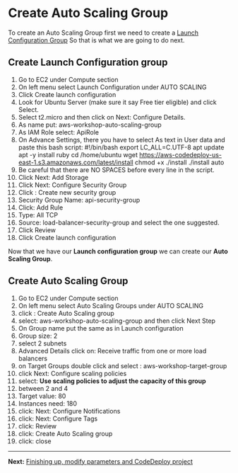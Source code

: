# Create Auto Scaling Group

To create an Auto Scaling Group first we need to create a [Launch Configuration Group](http://docs.aws.amazon.com/autoscaling/latest/userguide/LaunchConfiguration.html)
So that is what we are going to do next.

## Create Launch Configuration group
1. Go to EC2 under Compute section
2. On left menu select Launch Configuration under AUTO SCALING
3. Click Create launch configuration
4. Look for Ubuntu Server (make sure it say Free tier eligible) and click Select.
5. Select t2.micro and then click on Next: Configure Details.
6. As name put: aws-workshop-auto-scaling-group
7. As IAM Role select: ApiRole
8. On Advance Settings, there you have to select As text in User data and paste this bash script:
    #!/bin/bash
    export LC_ALL=C.UTF-8
    apt update
    apt -y install ruby
    cd /home/ubuntu
    wget https://aws-codedeploy-us-east-1.s3.amazonaws.com/latest/install
    chmod +x ./install
    ./install auto
9. Be careful that there are NO SPACES before every line in the script.
10. Click Next: Add Storage
11. Click Next: Configure Security Group
12. Click : Create new security group
13. Security Group Name: api-security-group
14. Click: Add Rule
15. Type: All TCP
16. Source: load-balancer-security-group and select the one suggested.
17. Click Review
17. Click Create launch configuration

Now that we have our **Launch configuration group** we can create our **Auto Scaling Group**.

## Create Auto Scaling Group
1. Go to EC2 under Compute section
2. On left menu select Auto Scaling Groups under AUTO SCALING
3. click : Create Auto Scaling group
4. select: aws-workshop-auto-scaling-group and then click Next Step
5. On Group name put the same as in Launch configuration
6. Group size: 2
7. select 2 subnets
8. Advanced Details click on: Receive traffic from one or more load balancers
9. on Target Groups double click and select : aws-workshop-target-group
10. click Next: Configure scaling policies
11. select: **Use scaling policies to adjust the capacity of this group**
12. between 2 and 4
13. Target value: 80
14. Instances need: 180
15. click: Next: Configure Notifications
16. click: Next: Configure Tags
17. click: Review
18. click: Create Auto Scaling group
19. click: close

---
**Next:** [Finishing up, modify parameters and CodeDeploy project](/workshop/elb-auto-scaling-group/03-finishing-up.md)

